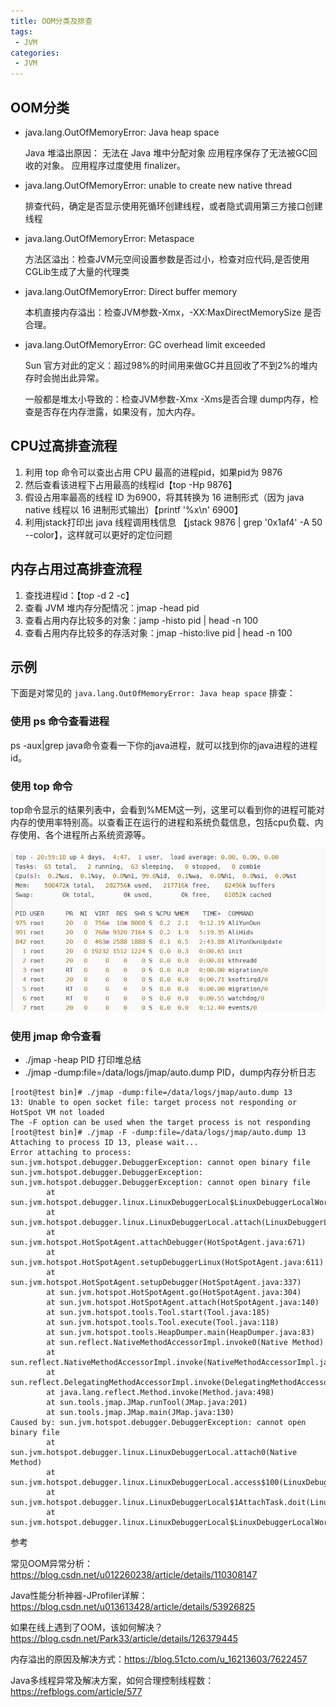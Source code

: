 ```yaml
---
title: OOM分类及排查
tags:
 - JVM
categories: 
 - JVM
---
```




## OOM分类

- java.lang.OutOfMemoryError: Java heap space

  Java 堆溢出原因： 无法在 Java 堆中分配对象 应用程序保存了无法被GC回收的对象。 应用程序过度使用 finalizer。

- java.lang.OutOfMemoryError: unable to create new native thread

  排查代码，确定是否显示使用死循环创建线程，或者隐式调用第三方接口创建线程

- java.lang.OutOfMemoryError: Metaspace

  方法区溢出：检查JVM元空间设置参数是否过小，检查对应代码,是否使用CGLib生成了大量的代理类

- java.lang.OutOfMemoryError: Direct buffer memory

  本机直接内存溢出：检查JVM参数-Xmx，-XX:MaxDirectMemorySize 是否合理。

- java.lang.OutOfMemoryError: GC overhead limit exceeded

  Sun 官方对此的定义：超过98%的时间用来做GC并且回收了不到2%的堆内存时会抛出此异常。

  一般都是堆太小导致的：检查JVM参数-Xmx -Xms是否合理 dump内存，检查是否存在内存泄露，如果没有，加大内存。

## CPU过高排查流程

1. 利用 top 命令可以查出占用 CPU 最高的进程pid，如果pid为 9876
2. 然后查看该进程下占用最高的线程id【top -Hp 9876】
3. 假设占用率最高的线程 ID 为6900，将其转换为 16 进制形式（因为 java native 线程以 16 进制形式输出）【printf '%x\n' 6900】
4. 利用jstack打印出 java 线程调用栈信息 【jstack 9876 | grep '0x1af4' -A 50 --color】，这样就可以更好的定位问题


## 内存占用过高排查流程

1. 查找进程id：【top -d 2 -c】
2. 查看 JVM 堆内存分配情况：jmap -head pid
3. 查看占用内存比较多的对象：jamp -histo pid | head -n 100
4. 查看占用内存比较多的存活对象：jmap -histo:live pid | head -n 100

## 示例

下面是对常见的 `java.lang.OutOfMemoryError: Java heap space` 排查：

### 使用 ps 命令查看进程

ps -aux|grep java命令查看一下你的java进程，就可以找到你的java进程的进程id。

### 使用 top 命令

top命令显示的结果列表中，会看到%MEM这一列，这里可以看到你的进程可能对内存的使用率特别高。以查看正在运行的进程和系统负载信息，包括cpu负载、内存使用、各个进程所占系统资源等。

![img](OOM分类及排查.assets/785859-20200313211136187-1482421735.png)

### 使用 jmap 命令查看

- ./jmap -heap PID 打印堆总结
- ./jmap -dump:file=/data/logs/jmap/auto.dump PID，dump内存分析日志

```shell
[root@test bin]# ./jmap -dump:file=/data/logs/jmap/auto.dump 13
13: Unable to open socket file: target process not responding or HotSpot VM not loaded
The -F option can be used when the target process is not responding
[root@test bin]# ./jmap -F -dump:file=/data/logs/jmap/auto.dump 13
Attaching to process ID 13, please wait...
Error attaching to process: sun.jvm.hotspot.debugger.DebuggerException: cannot open binary file
sun.jvm.hotspot.debugger.DebuggerException: sun.jvm.hotspot.debugger.DebuggerException: cannot open binary file
        at sun.jvm.hotspot.debugger.linux.LinuxDebuggerLocal$LinuxDebuggerLocalWorkerThread.execute(LinuxDebuggerLocal.java:163)
        at sun.jvm.hotspot.debugger.linux.LinuxDebuggerLocal.attach(LinuxDebuggerLocal.java:278)
        at sun.jvm.hotspot.HotSpotAgent.attachDebugger(HotSpotAgent.java:671)
        at sun.jvm.hotspot.HotSpotAgent.setupDebuggerLinux(HotSpotAgent.java:611)
        at sun.jvm.hotspot.HotSpotAgent.setupDebugger(HotSpotAgent.java:337)
        at sun.jvm.hotspot.HotSpotAgent.go(HotSpotAgent.java:304)
        at sun.jvm.hotspot.HotSpotAgent.attach(HotSpotAgent.java:140)
        at sun.jvm.hotspot.tools.Tool.start(Tool.java:185)
        at sun.jvm.hotspot.tools.Tool.execute(Tool.java:118)
        at sun.jvm.hotspot.tools.HeapDumper.main(HeapDumper.java:83)
        at sun.reflect.NativeMethodAccessorImpl.invoke0(Native Method)
        at sun.reflect.NativeMethodAccessorImpl.invoke(NativeMethodAccessorImpl.java:62)
        at sun.reflect.DelegatingMethodAccessorImpl.invoke(DelegatingMethodAccessorImpl.java:43)
        at java.lang.reflect.Method.invoke(Method.java:498)
        at sun.tools.jmap.JMap.runTool(JMap.java:201)
        at sun.tools.jmap.JMap.main(JMap.java:130)
Caused by: sun.jvm.hotspot.debugger.DebuggerException: cannot open binary file
        at sun.jvm.hotspot.debugger.linux.LinuxDebuggerLocal.attach0(Native Method)
        at sun.jvm.hotspot.debugger.linux.LinuxDebuggerLocal.access$100(LinuxDebuggerLocal.java:62)
        at sun.jvm.hotspot.debugger.linux.LinuxDebuggerLocal$1AttachTask.doit(LinuxDebuggerLocal.java:269)
        at sun.jvm.hotspot.debugger.linux.LinuxDebuggerLocal$LinuxDebuggerLocalWorkerThread
```







参考

常见OOM异常分析：https://blog.csdn.net/u012260238/article/details/110308147

Java性能分析神器-JProfiler详解：https://blog.csdn.net/u013613428/article/details/53926825

如果在线上遇到了OOM，该如何解决？https://blog.csdn.net/Park33/article/details/126379445

内存溢出的原因及解决方式：https://blog.51cto.com/u_16213603/7622457

Java多线程异常及解决方案，如何合理控制线程数：https://refblogs.com/article/577